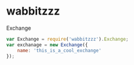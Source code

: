 wabbitzzz
=========

Exchange
```js
var Exchange = require('wabbitzzz').Exchange;
var exchanage = new Exchange({
	name: 'this_is_a_cool_exchange'
});
```
